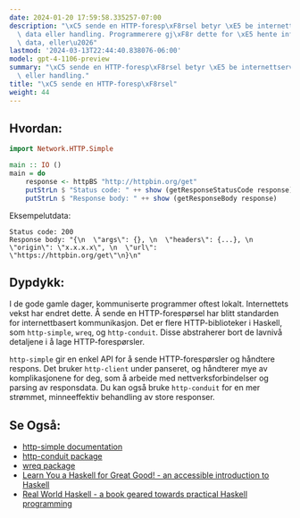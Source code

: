 ```yaml
---
date: 2024-01-20 17:59:58.335257-07:00
description: "\xC5 sende en HTTP-foresp\xF8rsel betyr \xE5 be internettserveren om\
  \ data eller handling. Programmerere gj\xF8r dette for \xE5 hente informasjon, sende\
  \ data, eller\u2026"
lastmod: '2024-03-13T22:44:40.838076-06:00'
model: gpt-4-1106-preview
summary: "\xC5 sende en HTTP-foresp\xF8rsel betyr \xE5 be internettserveren om data\
  \ eller handling."
title: "\xC5 sende en HTTP-foresp\xF8rsel"
weight: 44
---
```


## Hvordan:
```Haskell
import Network.HTTP.Simple

main :: IO ()
main = do
    response <- httpBS "http://httpbin.org/get"
    putStrLn $ "Status code: " ++ show (getResponseStatusCode response)
    putStrLn $ "Response body: " ++ show (getResponseBody response)
```

Eksempelutdata:

```
Status code: 200
Response body: "{\n  \"args\": {}, \n  \"headers\": {...}, \n  \"origin\": \"x.x.x.x\", \n  \"url\": \"https://httpbin.org/get\"\n}\n"
```

## Dypdykk:
I de gode gamle dager, kommuniserte programmer oftest lokalt. Internettets vekst har endret dette. Å sende en HTTP-forespørsel har blitt standarden for internettbasert kommunikasjon. Det er flere HTTP-biblioteker i Haskell, som `http-simple`, `wreq`, og `http-conduit`. Disse abstraherer bort de lavnivå detaljene i å lage HTTP-forespørsler.

`http-simple` gir en enkel API for å sende HTTP-forespørsler og håndtere respons. Det bruker `http-client` under panseret, og håndterer mye av komplikasjonene for deg, som å arbeide med nettverksforbindelser og parsing av responsdata. Du kan også bruke `http-conduit` for en mer strømmet, minneeffektiv behandling av store responser.

## Se Også:
- [http-simple documentation](https://hackage.haskell.org/package/http-conduit)
- [http-conduit package](https://hackage.haskell.org/package/http-conduit)
- [wreq package](https://hackage.haskell.org/package/wreq)
- [Learn You a Haskell for Great Good! - an accessible introduction to Haskell](http://learnyouahaskell.com/)
- [Real World Haskell - a book geared towards practical Haskell programming](http://book.realworldhaskell.org/)

